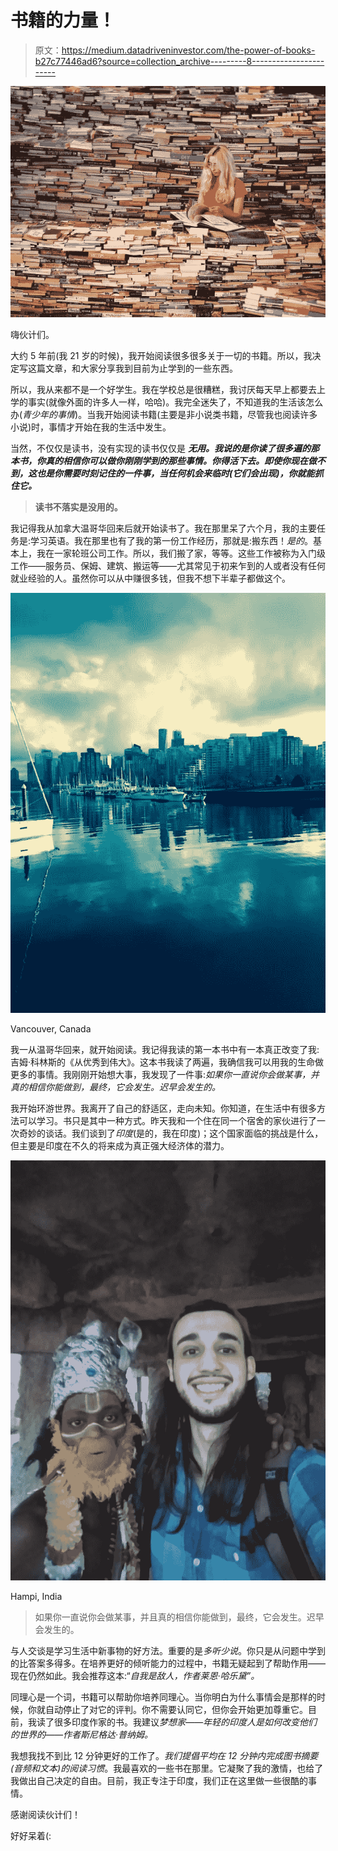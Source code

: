 # 书籍的力量！

> 原文：<https://medium.datadriveninvestor.com/the-power-of-books-b27c77446ad6?source=collection_archive---------8----------------------->

![](img/90c9ac9260151dd6da04fa044966788b.png)

嗨伙计们。

大约 5 年前(我 21 岁的时候)，我开始阅读很多很多关于一切的书籍。所以，我决定写这篇文章，和大家分享我到目前为止学到的一些东西。

所以，我从来都不是一个好学生。我在学校总是很糟糕，我讨厌每天早上都要去上学的事实(就像外面的许多人一样，哈哈)。我完全迷失了，不知道我的生活该怎么办(*青少年的事情*)。当我开始阅读书籍(主要是非小说类书籍，尽管我也阅读许多小说)时，事情才开始在我的生活中发生。

当然，不仅仅是读书，没有实现的读书仅仅是 ***无用。我说的是你读了很多遍的那本书，你真的相信你可以做你刚刚学到的那些事情。*你得活下去*。即使你现在做不到，这也是你需要时刻记住的一件事，当任何机会来临时(它们会出现)，你就能抓住它。***

> **读书不落实是没用的。**

我记得我从加拿大温哥华回来后就开始读书了。我在那里呆了六个月，我的主要任务是:学习英语。我在那里也有了我的第一份工作经历，那就是:搬东西！*是的*。基本上，我在一家轮班公司工作。所以，我们搬了家，等等。这些工作被称为入门级工作——服务员、保姆、建筑、搬运等——尤其常见于初来乍到的人或者没有任何就业经验的人。虽然你可以从中赚很多钱，但我不想下半辈子都做这个。

![](img/da2e35e912d7267f8b75a27d6da89c8a.png)

Vancouver, Canada

我一从温哥华回来，就开始阅读。我记得我读的第一本书中有一本真正改变了我:吉姆·科林斯的《从优秀到伟大》。这本书我读了两遍，我确信我可以用我的生命做更多的事情。我刚刚开始想大事，我发现了一件事:*如果你一直说你会做某事，并真的相信你能做到，最终，它会发生。迟早会发生的。*

我开始环游世界。我离开了自己的舒适区，走向未知。你知道，在生活中有很多方法可以学习。书只是其中一种方式。昨天我和一个住在同一个宿舍的家伙进行了一次奇妙的谈话。我们谈到了*印度*(是的，我在印度)；这个国家面临的挑战是什么，但主要是印度在不久的将来成为真正强大经济体的潜力。

![](img/fd173ef29a573d093c086055fc643dfa.png)

Hampi, India

> 如果你一直说你会做某事，并且真的相信你能做到，最终，它会发生。迟早会发生的。

与人交谈是学习生活中新事物的好方法。重要的是*多听少说*。你只是从问题中学到的比答案多得多。在培养更好的倾听能力的过程中，书籍无疑起到了帮助作用——现在仍然如此。我会推荐这本:“*自我是敌人，作者莱恩·哈乐黛”。*

同理心是一个词，书籍可以帮助你培养同理心。当你明白为什么事情会是那样的时候，你就自动停止了对它的评判。你不需要认同它，但你会开始更加尊重它。目前，我读了很多印度作家的书。我建议*梦想家——年轻的印度人是如何改变他们的世界的——作者斯尼格达·普纳姆。*

我想我找不到比 12 分钟更好的工作了。*我们提倡平均在 12 分钟内完成图书摘要(音频和文本)的阅读习惯*。我最喜欢的一些书在那里。它凝聚了我的激情，也给了我做出自己决定的自由。目前，我正专注于印度，我们正在这里做一些很酷的事情。

感谢阅读伙计们！

好好呆着(: